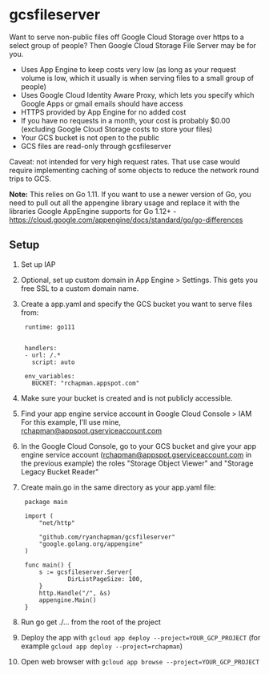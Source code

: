 # gcsfileserver

Want to serve non-public files off Google Cloud Storage over https to a select group of people?
Then Google Cloud Storage File Server may be for you.

- Uses App Engine to keep costs very low (as long as your request volume is low, which it usually is when serving files to a small group of people)
- Uses Google Cloud Identity Aware Proxy, which lets you specify which Google Apps or gmail emails should have access
- HTTPS provided by App Engine for no added cost
- If you have no requests in a month, your cost is probably $0.00 (excluding Google Cloud Storage costs to store your files)
- Your GCS bucket is not open to the public
- GCS files are read-only through gcsfileserver

Caveat: not intended for very high request rates.  That use case would require implementing caching of some objects to reduce the network round trips to GCS.

**Note:** This relies on Go 1.11. If you want to use a newer version of Go, you need to pull out all the appengine library usage and replace it with the libraries Google AppEngine supports for Go 1.12+ - https://cloud.google.com/appengine/docs/standard/go/go-differences

## Setup

1. Set up IAP
2. Optional, set up custom domain in App Engine > Settings.  This gets you free SSL to a custom domain name.
3. Create a app.yaml and specify the GCS bucket you want to serve files from:

        runtime: go111
        
        
        handlers:
        - url: /.*
          script: auto
        
        env_variables:
          BUCKET: "rchapman.appspot.com"
4. Make sure your bucket is created and is not publicly accessible.
5. Find your app engine service account in Google Cloud Console > IAM
   For this example, I'll use mine, rchapman@appspot.gserviceaccount.com
6. In the Google Cloud Console, go to your GCS bucket and give your app engine service account (rchapman@appspot.gserviceaccount.com in the previous example) the roles "Storage Object Viewer" and "Storage Legacy Bucket Reader"
7. Create main.go in the same directory as your app.yaml file:

        package main
        
        import (
            "net/http"
        
            "github.com/ryanchapman/gcsfileserver"
            "google.golang.org/appengine"
        )
        
        func main() {
            s := gcsfileserver.Server{
        	        DirListPageSize: 100,
            }
            http.Handle("/", &s)
            appengine.Main()
        }

8. Run go get ./... from the root of the project
9. Deploy the app with `gcloud app deploy --project=YOUR_GCP_PROJECT` (for example `gcloud app deploy --project=rchapman`)
10. Open web browser with `gcloud app browse --project=YOUR_GCP_PROJECT`